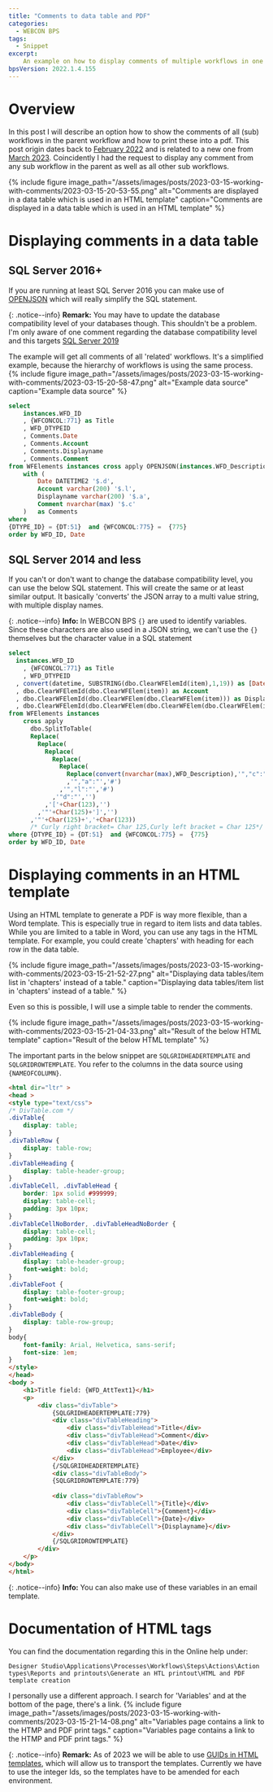 ```yaml
---
title: "Comments to data table and PDF"
categories:
  - WEBCON BPS  
tags:
  - Snippet  
excerpt:
    An example on how to display comments of multiple workflows in one place and printing them to a PDF report.
bpsVersion: 2022.1.4.155
---
```


# Overview  
In this post I will describe an option how to show the comments of all (sub) workflows in the parent workflow and how to print these into a pdf.
This post origin dates back to [February 2022](https://community.webcon.com/forum/thread/1478) and is related to a new one from [March 2023](https://community.webcon.com/forum/thread/2806). Coincidently I had the request to display any comment from any sub workflow in the parent as well as all other sub workflows. 


{% include figure image_path="/assets/images/posts/2023-03-15-working-with-comments/2023-03-15-20-53-55.png" alt="Comments are displayed in a data table which is used in an HTML template" caption="Comments are displayed in a data table which is used in an HTML template" %}


# Displaying comments in a data table
## SQL Server 2016+
If you are running at least SQL Server 2016 you can make use of [OPENJSON](https://learn.microsoft.com/en-us/sql/t-sql/functions/openjson-transact-sql?view=sql-server-ver16) which will really simplify the SQL statement. 

{: .notice--info}
**Remark:** You may have to update the database compatibility level of your databases though. This shouldn't be a problem. I'm only aware of one comment regarding the database compatibility level and this targets [SQL Server 2019](https://community.webcon.com/posts/post/webcon-bps-databases-in-the-sql-2019-compatibility-level/320)

The example will get all comments of all 'related' workflows. It's a simplified example, because the hierarchy of workflows is using the same process.
{% include figure image_path="/assets/images/posts/2023-03-15-working-with-comments/2023-03-15-20-58-47.png" alt="Example data source" caption="Example data source" %}

```sql
select 
	instances.WFD_ID
	, {WFCONCOL:771} as Title
	, WFD_DTYPEID
	, Comments.Date
	, Comments.Account 
	, Comments.Displayname
	, Comments.Comment
from WFElements instances cross apply OPENJSON(instances.WFD_Description)
	with (
		Date DATETIME2 '$.d',
		Account varchar(200) '$.l',
		Displayname varchar(200) '$.a',
		Comment nvarchar(max) '$.c'
	)   as Comments
where
{DTYPE_ID} = {DT:51}  and {WFCONCOL:775} =  {775}
order by WFD_ID, Date
```

## SQL Server 2014 and less
If you can't or don't want to change the database compatibility level, you can use the below SQL statement. This will create the same or at least similar output. It basically 'converts' the JSON array to a multi value string, with multiple display names.

{: .notice--info}
**Info:** In WEBCON BPS `{}` are used to identify variables. Since these characters are also used in a JSON string, we can't use the `{}` themselves but the character value in a SQL statement
```sql
select
  instances.WFD_ID
	, {WFCONCOL:771} as Title
	, WFD_DTYPEID
  , convert(datetime, SUBSTRING(dbo.ClearWFElemId(item),1,19)) as [Date]
  , dbo.ClearWFElemId(dbo.ClearWFElem(item)) as Account
  , dbo.ClearWFElemId(dbo.ClearWFElem(dbo.ClearWFElem(item))) as Displayname
  , dbo.ClearWFElemId(dbo.ClearWFElem(dbo.ClearWFElem(dbo.ClearWFElem(item)))) as Comment
from WFElements instances
    cross apply
      dbo.SplitToTable(
      Replace(
        Replace(
          Replace(
            Replace(
              Replace(
                Replace(convert(nvarchar(max),WFD_Description),'","c":"','#')
                ,'","a":"','#')
              ,'","l":"','#')
            ,'"d":"','')
          ,'['+Char(123),'')
        ,'"'+Char(125)+']','')
      ,'"'+Char(125)+','+Char(123))
      /* Curly right bracket= Char 125,Curly left bracket = Char 125*/
where {DTYPE_ID} = {DT:51}  and {WFCONCOL:775} =  {775}
order by WFD_ID, Date
```
# Displaying comments in an HTML template
Using an HTML template to generate a PDF is way more flexible, than a Word template. This is especially true in regard to item lists and data tables. While you are limited to a table in Word, you can use any tags in the HTML template. For example, you could create 'chapters' with heading for each row in the data table. 

{% include figure image_path="/assets/images/posts/2023-03-15-working-with-comments/2023-03-15-21-52-27.png" alt="Displaying data tables/item list in 'chapters' instead of a table." caption="Displaying data tables/item list in 'chapters' instead of a table." %}

Even so this is possible, I will use a simple table to render the comments. 

{% include figure image_path="/assets/images/posts/2023-03-15-working-with-comments/2023-03-15-21-04-33.png" alt="Result of the below HTML template" caption="Result of the below HTML template" %}

The important parts in the below snippet are `SQLGRIDHEADERTEMPLATE` and `SQLGRIDROWTEMPLATE`. You refer to the columns in the data source using `{NAMEOFCOLUMN}`.

```html
<html dir="ltr" >
<head >
<style type="text/css">
/* DivTable.com */
.divTable{
	display: table;
}
.divTableRow {
	display: table-row;
}
.divTableHeading {
	display: table-header-group;
}
.divTableCell, .divTableHead {
	border: 1px solid #999999;
	display: table-cell;
	padding: 3px 10px;
}
.divTableCellNoBorder, .divTableHeadNoBorder {
	display: table-cell;
	padding: 3px 10px;
}
.divTableHeading {
	display: table-header-group;
	font-weight: bold;
}
.divTableFoot {
	display: table-footer-group;
	font-weight: bold;
}
.divTableBody {
	display: table-row-group;
}
body{
	font-family: Arial, Helvetica, sans-serif;
	font-size: 1em;
}
</style>
</head>
<body >
	<h1>Title field: {WFD_AttText1}</h1>
	<p>		
		<div class="divTable">
			{SQLGRIDHEADERTEMPLATE:779}
			<div class="divTableHeading">
				<div class="divTableHead">Title</div>
				<div class="divTableHead">Comment</div>
				<div class="divTableHead">Date</div>
				<div class="divTableHead">Employee</div>			
			</div>	
			{/SQLGRIDHEADERTEMPLATE}
			<div class="divTableBody">
			{SQLGRIDROWTEMPLATE:779}
			 
			<div class="divTableRow">				
				<div class="divTableCell">{Title}</div>
				<div class="divTableCell">{Comment}</div>
				<div class="divTableCell">{Date}</div>
				<div class="divTableCell">{Displayname}</div>
			</div>
			{/SQLGRIDROWTEMPLATE}
		</div>
	</p>
</body>
</html>
```
{: .notice--info}
**Info:** You can also make use of these variables in an email template.

# Documentation of HTML tags
You can find the documentation regarding this in the Online help under:

`Designer Studio\Applications\Processes\Workflows\Steps\Actions\Action types\Reports and printouts\Generate an HTL printout\HTML and PDF template creation`

I personally use a different approach. I search for 'Variables' and at the bottom of the page, there's a link.
{% include figure image_path="/assets/images/posts/2023-03-15-working-with-comments/2023-03-15-21-14-08.png" alt="Variables page contains a link to the HTMP and PDF print tags." caption="Variables page contains a link to the HTMP and PDF print tags." %}

{: .notice--info}
**Remark:** As of 2023 we will be able to use [GUIDs in  HTML templates](https://community.webcon.com/posts/post/guid-identifier-in-html-templates/379/3), which will allow us to transport the templates. Currently we have to use the integer Ids, so the templates have to be amended for each environment.


